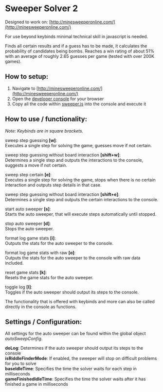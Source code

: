 # Sweeper Solver 2
Designed to work on: [http://minesweeperonline.com/](http://minesweeperonline.com/)

For use beyond keybinds minimal technical skill in javascript is needed.

Finds all certain results and if a guess has to be made, it calculates the probability of candidates being bombs. Reaches a win rating of about 51% with an average of roughly 2.65 guesses per game (tested with over 200K games).

## How to setup:

 1. Navigate to [http://minesweeperonline.com/](http://minesweeperonline.com/)
 2. Open the [developer console](https://developer.mozilla.org/en-US/docs/Learn/Common_questions/What_are_browser_developer_tools) for your browser
 3. Copy all the code within [sweeper.js](https://raw.githubusercontent.com/Bernton/SweeperSolver_2/master/sweeper.js)  into the console and execute it

## How to use / functionality:
*Note: Keybinds are in square brackets.*

sweep step guessing **[w]**:\
Executes a single step for solving the game, guesses move if not certain.

sweep step guessing without board interaction **[shift+w]**:\
Determines a single step and outputs the interactions to the console, suggests a move if not certain.

sweep step certain **[e]**:\
Executes a single step for solving the game, stops when there is no certain interaction and outputs step details in that case.

sweep step guessing without board interaction **[shift+e]**:\
Determines a single step and outputs the certain interactions to the console.
 
 start auto sweeper **[s]**:\
 Starts the auto sweeper, that will execute steps automatically until stopped.
 
 
 stop auto sweeper **[d]**:\
 Stops the auto sweeper.

format log game stats **[i]**:\
Outputs the stats for the auto sweeper to the console.

format log game stats with raw **[o]**:\
Outputs the stats for the auto sweeper to the console with raw data included.

reset game stats **[k]**:\
Resets the game stats for the auto sweeper.

toggle log **[l]**:\
Toggles if the auto sweeper should output its steps to the console.

The functionality that is offered with keybinds and more can also be called directly in the console as functions.

## Settings / Configuration:
All settings for the auto sweeper can be found within the global object *autoSweepConfig*.

**doLog**: Determines if the auto sweeper should output its steps to the console\
**isRiddleFinderMode**: If enabled, the sweeper will stop on difficult problems for you to solve\
**baseIdleTime**: Specifies the time the solver waits for each step in milliseconds\
**gameFinishedIdleTime**:	Specifies the time the solver waits after it has finished a game in milliseconds
